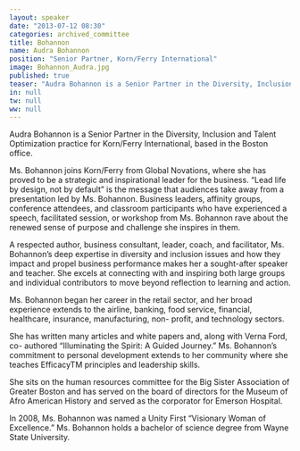 ```yaml
---
layout: speaker
date: "2013-07-12 08:30"
categories: archived_committee
title: Bohannon
name: Audra Bohannon
position: "Senior Partner, Korn/Ferry International"
image: Bohannon_Audra.jpg
published: true
teaser: "Audra Bohannon is a Senior Partner in the Diversity, Inclusion and Talent Optimization practice for Korn/Ferry International, based in the Boston office. “Lead life by design, not by default” is the message that audiences take away from a presentation led by Ms. Bohannon."
in: null
tw: null
ww: null
---
```


Audra Bohannon is a Senior Partner in the Diversity, Inclusion and Talent Optimization practice for Korn/Ferry International, based in the Boston office.

Ms. Bohannon joins Korn/Ferry from Global Novations, where she has proved to be a strategic and inspirational leader for the business. “Lead life by design, not by default” is the message that audiences take away from a presentation led by Ms. Bohannon. Business leaders, affinity groups, conference attendees, and classroom participants who have experienced a speech, facilitated session, or workshop from Ms. Bohannon rave about the renewed sense of purpose and challenge she inspires in them.

A respected author, business consultant, leader, coach, and facilitator, Ms. Bohannon’s deep expertise in diversity and inclusion issues and how they impact and propel business performance makes her a sought-after speaker and teacher. She excels at connecting with and inspiring both large groups and individual contributors to move beyond reflection to learning and action.

Ms. Bohannon began her career in the retail sector, and her broad experience extends to the airline, banking, food service, financial, healthcare, insurance, manufacturing, non- profit, and technology sectors.

She has written many articles and white papers and, along with Verna Ford, co- authored “Illuminating the Spirit: A Guided Journey.” Ms. Bohannon’s commitment to personal development extends to her community where she teaches EfficacyTM principles and leadership skills.

She sits on the human resources committee for the Big Sister Association of Greater Boston and has served on the board of directors for the Museum of Afro American History and served as the corporator for Emerson Hospital.

In 2008, Ms. Bohannon was named a Unity First “Visionary Woman of Excellence.”
Ms. Bohannon holds a bachelor of science degree from Wayne State University.